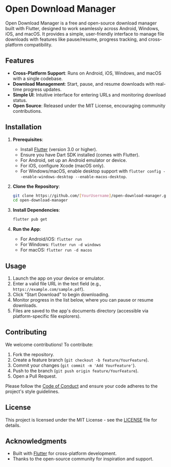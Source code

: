 # Open Download Manager

Open Download Manager is a free and open-source download manager built with Flutter, designed to work seamlessly across Android, Windows, iOS, and macOS. It provides a simple, user-friendly interface to manage file downloads with features like pause/resume, progress tracking, and cross-platform compatibility.

## Features

- **Cross-Platform Support**: Runs on Android, iOS, Windows, and macOS with a single codebase.
- **Download Management**: Start, pause, and resume downloads with real-time progress updates.
- **Simple UI**: Intuitive interface for entering URLs and monitoring download status.
- **Open Source**: Released under the MIT License, encouraging community contributions.

## Installation

1. **Prerequisites**:
   - Install [Flutter](https://flutter.dev/docs/get-started/install) (version 3.0 or higher).
   - Ensure you have Dart SDK installed (comes with Flutter).
   - For Android, set up an Android emulator or device.
   - For iOS, configure Xcode (macOS only).
   - For Windows/macOS, enable desktop support with `flutter config --enable-windows-desktop --enable-macos-desktop`.

2. **Clone the Repository**:
   ```bash
   git clone https://github.com/[YourUsername]/open-download-manager.git
   cd open-download-manager
   ```

3. **Install Dependencies**:
   ```bash
   flutter pub get
   ```

4. **Run the App**:
   - For Android/iOS: `flutter run`
   - For Windows: `flutter run -d windows`
   - For macOS: `flutter run -d macos`

## Usage

1. Launch the app on your device or emulator.
2. Enter a valid file URL in the text field (e.g., `https://example.com/sample.pdf`).
3. Click "Start Download" to begin downloading.
4. Monitor progress in the list below, where you can pause or resume downloads.
5. Files are saved to the app's documents directory (accessible via platform-specific file explorers).

## Contributing

We welcome contributions! To contribute:

1. Fork the repository.
2. Create a feature branch (`git checkout -b feature/YourFeature`).
3. Commit your changes (`git commit -m 'Add YourFeature'`).
4. Push to the branch (`git push origin feature/YourFeature`).
5. Open a Pull Request.

Please follow the [Code of Conduct](CODE_OF_CONDUCT.md) and ensure your code adheres to the project's style guidelines.

## License

This project is licensed under the MIT License - see the [LICENSE](LICENSE) file for details.

## Acknowledgments

- Built with [Flutter](https://flutter.dev/) for cross-platform development.
- Thanks to the open-source community for inspiration and support.
